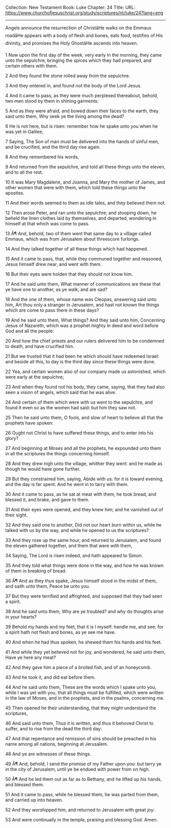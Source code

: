 Collection: New Testament
Book: Luke
Chapter: 24
Title: 
URL: https://www.churchofjesuschrist.org/study/scriptures/nt/luke/24?lang=eng

---

Angels announce the resurrection of ChristâHe walks on the Emmaus roadâHe appears with a body of flesh and bones, eats food, testifies of His divinity, and promises the Holy GhostâHe ascends into heaven.

1 Now upon the first day of the week, very early in the morning, they came unto the sepulchre, bringing the spices which they had prepared, and certain others with them.

2 And they found the stone rolled away from the sepulchre.

3 And they entered in, and found not the body of the Lord Jesus.

4 And it came to pass, as they were much perplexed thereabout, behold, two men stood by them in shining garments:

5 And as they were afraid, and bowed down their faces to the earth, they said unto them, Why seek ye the living among the dead?

6 He is not here, but is risen: remember how he spake unto you when he was yet in Galilee,

7 Saying, The Son of man must be delivered into the hands of sinful men, and be crucified, and the third day rise again.

8 And they remembered his words,

9 And returned from the sepulchre, and told all these things unto the eleven, and to all the rest.

10 It was Mary Magdalene, and Joanna, and Mary the mother of James, and other women that were with them, which told these things unto the apostles.

11 And their words seemed to them as idle tales, and they believed them not.

12 Then arose Peter, and ran unto the sepulchre; and stooping down, he beheld the linen clothes laid by themselves, and departed, wondering in himself at that which was come to pass.

13 Â¶ And, behold, two of them went that same day to a village called Emmaus, which was from Jerusalem about threescore furlongs.

14 And they talked together of all these things which had happened.

15 And it came to pass, that, while they communed together and reasoned, Jesus himself drew near, and went with them.

16 But their eyes were holden that they should not know him.

17 And he said unto them, What manner of communications are these that ye have one to another, as ye walk, and are sad?

18 And the one of them, whose name was Cleopas, answering said unto him, Art thou only a stranger in Jerusalem, and hast not known the things which are come to pass there in these days?

19 And he said unto them, What things? And they said unto him, Concerning Jesus of Nazareth, which was a prophet mighty in deed and word before God and all the people:

20 And how the chief priests and our rulers delivered him to be condemned to death, and have crucified him.

21 But we trusted that it had been he which should have redeemed Israel: and beside all this, to day is the third day since these things were done.

22 Yea, and certain women also of our company made us astonished, which were early at the sepulchre;

23 And when they found not his body, they came, saying, that they had also seen a vision of angels, which said that he was alive.

24 And certain of them which were with us went to the sepulchre, and found it even so as the women had said: but him they saw not.

25 Then he said unto them, O fools, and slow of heart to believe all that the prophets have spoken:

26 Ought not Christ to have suffered these things, and to enter into his glory?

27 And beginning at Moses and all the prophets, he expounded unto them in all the scriptures the things concerning himself.

28 And they drew nigh unto the village, whither they went: and he made as though he would have gone further.

29 But they constrained him, saying, Abide with us: for it is toward evening, and the day is far spent. And he went in to tarry with them.

30 And it came to pass, as he sat at meat with them, he took bread, and blessed it, and brake, and gave to them.

31 And their eyes were opened, and they knew him; and he vanished out of their sight.

32 And they said one to another, Did not our heart burn within us, while he talked with us by the way, and while he opened to us the scriptures?

33 And they rose up the same hour, and returned to Jerusalem, and found the eleven gathered together, and them that were with them,

34 Saying, The Lord is risen indeed, and hath appeared to Simon.

35 And they told what things were done in the way, and how he was known of them in breaking of bread.

36 Â¶ And as they thus spake, Jesus himself stood in the midst of them, and saith unto them, Peace be unto you.

37 But they were terrified and affrighted, and supposed that they had seen a spirit.

38 And he said unto them, Why are ye troubled? and why do thoughts arise in your hearts?

39 Behold my hands and my feet, that it is I myself: handle me, and see; for a spirit hath not flesh and bones, as ye see me have.

40 And when he had thus spoken, he shewed them his hands and his feet.

41 And while they yet believed not for joy, and wondered, he said unto them, Have ye here any meat?

42 And they gave him a piece of a broiled fish, and of an honeycomb.

43 And he took it, and did eat before them.

44 And he said unto them, These are the words which I spake unto you, while I was yet with you, that all things must be fulfilled, which were written in the law of Moses, and in the prophets, and in the psalms, concerning me.

45 Then opened he their understanding, that they might understand the scriptures,

46 And said unto them, Thus it is written, and thus it behoved Christ to suffer, and to rise from the dead the third day:

47 And that repentance and remission of sins should be preached in his name among all nations, beginning at Jerusalem.

48 And ye are witnesses of these things.

49 Â¶ And, behold, I send the promise of my Father upon you: but tarry ye in the city of Jerusalem, until ye be endued with power from on high.

50 Â¶ And he led them out as far as to Bethany, and he lifted up his hands, and blessed them.

51 And it came to pass, while he blessed them, he was parted from them, and carried up into heaven.

52 And they worshipped him, and returned to Jerusalem with great joy:

53 And were continually in the temple, praising and blessing God. Amen.
